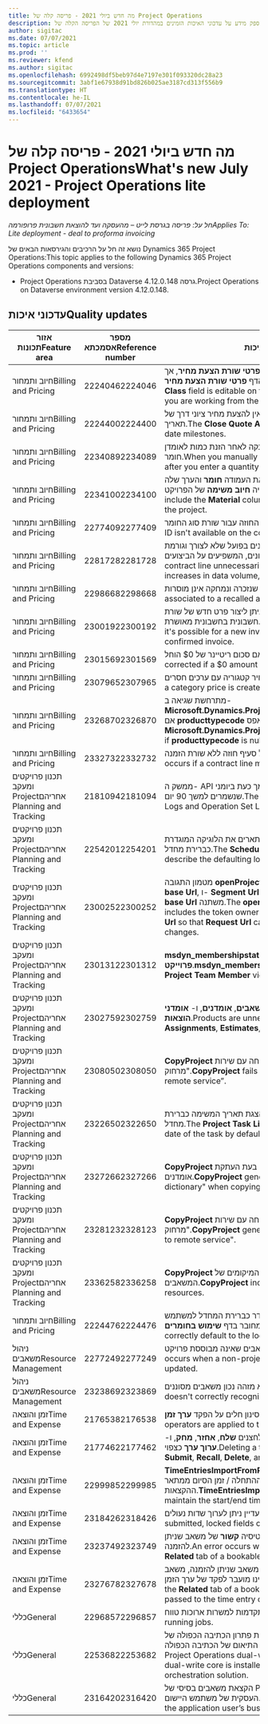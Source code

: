 ```yaml
---
title: מה חדש ביולי 2021 - פריסה קלה של Project Operations
description: נושא זה מספק מידע על עדכוני האיכות הזמינים במהדורת יולי 2021 של הפריסה הקלה של Project Operations.
author: sigitac
ms.date: 07/07/2021
ms.topic: article
ms.prod: ''
ms.reviewer: kfend
ms.author: sigitac
ms.openlocfilehash: 6992498df5beb97d4e7197e301f093320dc28a23
ms.sourcegitcommit: 3abf1e67938d91bd826b025ae3187cd313f556b9
ms.translationtype: HT
ms.contentlocale: he-IL
ms.lasthandoff: 07/07/2021
ms.locfileid: "6433654"
---
```

# <a name="whats-new-july-2021---project-operations-lite-deployment"></a><span data-ttu-id="f0261-103">מה חדש ביולי 2021 - פריסה קלה של Project Operations</span><span class="sxs-lookup"><span data-stu-id="f0261-103">What's new July 2021 - Project Operations lite deployment</span></span>

<span data-ttu-id="f0261-104">_חל על: פריסה בגרסת לייט – מהעסקה ועד להוצאת חשבונית פרופורמה_</span><span class="sxs-lookup"><span data-stu-id="f0261-104">_Applies To: Lite deployment - deal to proforma invoicing_</span></span>

<span data-ttu-id="f0261-105">נושא זה חל על הרכיבים והגירסאות הבאים של Dynamics 365 Project Operations:</span><span class="sxs-lookup"><span data-stu-id="f0261-105">This topic applies to the following Dynamics 365 Project Operations components and versions:</span></span>

  - <span data-ttu-id="f0261-106">Project Operations בסביבת Dataverse גרסה 4.12.0.148.</span><span class="sxs-lookup"><span data-stu-id="f0261-106">Project Operations on Dataverse environment version 4.12.0.148.</span></span>

## <a name="quality-updates"></a><span data-ttu-id="f0261-107">עדכוני איכות</span><span class="sxs-lookup"><span data-stu-id="f0261-107">Quality updates</span></span>
| <span data-ttu-id="f0261-108">**אזור תכונות**</span><span class="sxs-lookup"><span data-stu-id="f0261-108">**Feature area**</span></span>              | <span data-ttu-id="f0261-109">**מספר אסמכתא**</span><span class="sxs-lookup"><span data-stu-id="f0261-109">**Reference number**</span></span> | <span data-ttu-id="f0261-110">**עדכון איכות**</span><span class="sxs-lookup"><span data-stu-id="f0261-110">**Quality update**</span></span>                                                                                                                                                                                             |
|-------------------------------|----------------------|----------------------------------------------------------------------------------------------------------------------------------------------------------------------------------------------------------------|
| <span data-ttu-id="f0261-111">חיוב ותמחור</span><span class="sxs-lookup"><span data-stu-id="f0261-111">Billing and Pricing</span></span>           | <span data-ttu-id="f0261-112">2224046</span><span class="sxs-lookup"><span data-stu-id="f0261-112">2224046</span></span>              | <span data-ttu-id="f0261-113">השדה **מחלקת עסקה** ניתן לעריכה בכרטיסיה **פרטי שורת הצעת מחיר**, אך הוא נעול אם אתה עובד מהדף **פרטי שורת הצעת מחיר**.</span><span class="sxs-lookup"><span data-stu-id="f0261-113">The **Transaction Class** field is editable on the **Quote Line Details** tab, but is locked if you are working from the **Quote Line Details** page.</span></span>                                                                     |
| <span data-ttu-id="f0261-114">חיוב ותמחור</span><span class="sxs-lookup"><span data-stu-id="f0261-114">Billing and Pricing</span></span>           | <span data-ttu-id="f0261-115">2224400</span><span class="sxs-lookup"><span data-stu-id="f0261-115">2224400</span></span>              | <span data-ttu-id="f0261-116">הפעולה **סגור הצעת מחיר כזכייה** נכשלת כאשר אין להצעת מחיר ציוני דרך של תאריך.</span><span class="sxs-lookup"><span data-stu-id="f0261-116">The **Close Quote As Won** action fails when a quote has no date milestones.</span></span>                                                                                                                                    |
| <span data-ttu-id="f0261-117">חיוב ותמחור</span><span class="sxs-lookup"><span data-stu-id="f0261-117">Billing and Pricing</span></span>           | <span data-ttu-id="f0261-118">2234089</span><span class="sxs-lookup"><span data-stu-id="f0261-118">2234089</span></span>              | <span data-ttu-id="f0261-119">כאשר אתה מזין תיאור מוצר באופן ידני, הוא מתנקה לאחר הזנת כמות לאומדן חומר.</span><span class="sxs-lookup"><span data-stu-id="f0261-119">When you manually enter a product description, it's cleared after you enter a quantity for a material estimate.</span></span>                                                                                                                         |
| <span data-ttu-id="f0261-120">חיוב ותמחור</span><span class="sxs-lookup"><span data-stu-id="f0261-120">Billing and Pricing</span></span>           | <span data-ttu-id="f0261-121">2234100</span><span class="sxs-lookup"><span data-stu-id="f0261-121">2234100</span></span>              | <span data-ttu-id="f0261-122">הרשת **הגדרת חיוב משימות** אינה כוללת את העמודה **חומר** והערך שלה בכרטיסיה **חיוב משימה** של הפרויקט.</span><span class="sxs-lookup"><span data-stu-id="f0261-122">The **Task Billing Setup** grid doesn't include the **Material** column and it's value on the **Task Billing** tab of the project.</span></span>                                                                                                       |
| <span data-ttu-id="f0261-123">חיוב ותמחור</span><span class="sxs-lookup"><span data-stu-id="f0261-123">Billing and Pricing</span></span>           | <span data-ttu-id="f0261-124">2277409</span><span class="sxs-lookup"><span data-stu-id="f0261-124">2277409</span></span>              | <span data-ttu-id="f0261-125">מזהה המוצר אינו זמין בפרט סעיף החוזה עבור שורת סוג החומר.</span><span class="sxs-lookup"><span data-stu-id="f0261-125">The product ID isn't available on the contract line detail for a material type line.</span></span>                                                                                                                                        |
| <span data-ttu-id="f0261-126">חיוב ותמחור</span><span class="sxs-lookup"><span data-stu-id="f0261-126">Billing and Pricing</span></span>           | <span data-ttu-id="f0261-127">2281728</span><span class="sxs-lookup"><span data-stu-id="f0261-127">2281728</span></span>              | <span data-ttu-id="f0261-128">יצירת סעיף חוזה מעריכה מחדש את הנתונים בפועל שלא לצורך וגורמת לגידולים משמעותיים בנפח הנתונים, המשפיעים על הביצועים.</span><span class="sxs-lookup"><span data-stu-id="f0261-128">Creating a contract line unnecessarily reevaluates actuals causing significant increases in data volume, which impacts performance.</span></span>                                                                                |
| <span data-ttu-id="f0261-129">חיוב ותמחור</span><span class="sxs-lookup"><span data-stu-id="f0261-129">Billing and Pricing</span></span>           | <span data-ttu-id="f0261-130">2298668</span><span class="sxs-lookup"><span data-stu-id="f0261-130">2298668</span></span>              | <span data-ttu-id="f0261-131">שורות יומן המשויכות להוצאה שנזכרה ונמחקה אינן מוסרות.</span><span class="sxs-lookup"><span data-stu-id="f0261-131">Journal lines associated to a recalled and deleted expense aren't removed.</span></span>                                                                                                                                     |
| <span data-ttu-id="f0261-132">חיוב ותמחור</span><span class="sxs-lookup"><span data-stu-id="f0261-132">Billing and Pricing</span></span>           | <span data-ttu-id="f0261-133">2300192</span><span class="sxs-lookup"><span data-stu-id="f0261-133">2300192</span></span>              | <span data-ttu-id="f0261-134">כאשר כמה משתמשים עורכים חשבונית, ניתן ליצור פרט חדש של שורת חשבונית בחשבונית מאושרת.</span><span class="sxs-lookup"><span data-stu-id="f0261-134">When multiple users are editing an invoice, it's possible for a new invoice line detail to be created on a confirmed invoice.</span></span>                                                                                   |
| <span data-ttu-id="f0261-135">חיוב ותמחור</span><span class="sxs-lookup"><span data-stu-id="f0261-135">Billing and Pricing</span></span>           | <span data-ttu-id="f0261-136">2301569</span><span class="sxs-lookup"><span data-stu-id="f0261-136">2301569</span></span>              | <span data-ttu-id="f0261-137">לא ניתן לתקן חשבוניות אם סכום ריטיינר של \$0 הוחל.</span><span class="sxs-lookup"><span data-stu-id="f0261-137">Invoices can't be corrected if a \$0 amount retainer has been applied.</span></span>                                                                                                                                        |
| <span data-ttu-id="f0261-138">חיוב ותמחור</span><span class="sxs-lookup"><span data-stu-id="f0261-138">Billing and Pricing</span></span>           | <span data-ttu-id="f0261-139">2307965</span><span class="sxs-lookup"><span data-stu-id="f0261-139">2307965</span></span>              | <span data-ttu-id="f0261-140">שגיאה מתרחשת אם נוצר מחיר קטגוריה עם ערכים חסרים.</span><span class="sxs-lookup"><span data-stu-id="f0261-140">An error occurs if a category price is created with missing values.</span></span>                                                                                                                           |
| <span data-ttu-id="f0261-141">חיוב ותמחור</span><span class="sxs-lookup"><span data-stu-id="f0261-141">Billing and Pricing</span></span>           | <span data-ttu-id="f0261-142">2326870</span><span class="sxs-lookup"><span data-stu-id="f0261-142">2326870</span></span>              | <span data-ttu-id="f0261-143">מתרחשת שגיאה ב- **Microsoft.Dynamics.ProjectService.Plugins.PostInvoiceLineDelete** אם **producttypecode** הוא אפס.</span><span class="sxs-lookup"><span data-stu-id="f0261-143">An error occurs in **Microsoft.Dynamics.ProjectService.Plugins.PostInvoiceLineDelete** if **producttypecode** is null.</span></span>                                                                            |
| <span data-ttu-id="f0261-144">חיוב ותמחור</span><span class="sxs-lookup"><span data-stu-id="f0261-144">Billing and Pricing</span></span>           | <span data-ttu-id="f0261-145">2332732</span><span class="sxs-lookup"><span data-stu-id="f0261-145">2332732</span></span>              | <span data-ttu-id="f0261-146">מתרחשת שגיאה אם נוצר אבן דרך של סעיף חוזה ללא שורת הזמנה.</span><span class="sxs-lookup"><span data-stu-id="f0261-146">An error occurs if a contract line milestone is created without an order line.</span></span>                                                                                                                |
| <span data-ttu-id="f0261-147">‏‫תכנון פרויקטים ומעקב אחריהם</span><span class="sxs-lookup"><span data-stu-id="f0261-147">Project Planning and Tracking</span></span> | <span data-ttu-id="f0261-148">2181094</span><span class="sxs-lookup"><span data-stu-id="f0261-148">2181094</span></span>              | <span data-ttu-id="f0261-149">ממשק ה- API לתכנון פרויקטים תומך כעת ביומני PSS וביומני סט פעולות שנשמרים למשך 90 יום.</span><span class="sxs-lookup"><span data-stu-id="f0261-149">The Project Scheduling API now supports PSS Logs and Operation Set Logs which are stored for 90 days.</span></span>                                                                                                                  |
| <span data-ttu-id="f0261-150">‏‫תכנון פרויקטים ומעקב אחריהם</span><span class="sxs-lookup"><span data-stu-id="f0261-150">Project Planning and Tracking</span></span> | <span data-ttu-id="f0261-151">2254201</span><span class="sxs-lookup"><span data-stu-id="f0261-151">2254201</span></span>              | <span data-ttu-id="f0261-152">התווית **מצב לוח זמנים** מעודכנת בפרטים המתארים את הלוגיקה המוגדרת כברירת מחדל.</span><span class="sxs-lookup"><span data-stu-id="f0261-152">The **Schedule Mode** label is updated with details that describe the defaulting logic.</span></span>                                                                                                                                      |
| <span data-ttu-id="f0261-153">‏‫תכנון פרויקטים ומעקב אחריהם</span><span class="sxs-lookup"><span data-stu-id="f0261-153">Project Planning and Tracking</span></span> | <span data-ttu-id="f0261-154">2300252</span><span class="sxs-lookup"><span data-stu-id="f0261-154">2300252</span></span>              | <span data-ttu-id="f0261-155">מטמון התגובה **openProject** מעודכן וכולל את בעל האסימון במפתח המטמון, **base Url**, ו- **Segment Url** כך שתמיד ניתן ליצור שוב את **Request Url** אם **base Url** משתנה.</span><span class="sxs-lookup"><span data-stu-id="f0261-155">The **openProject** response cache is updated and includes the token owner in the cache key, **base Url**, and **Segment Url** so that **Request Url** can always be re-created if the **base Url** changes.</span></span> |
| <span data-ttu-id="f0261-156">‏‫תכנון פרויקטים ומעקב אחריהם</span><span class="sxs-lookup"><span data-stu-id="f0261-156">Project Planning and Tracking</span></span> | <span data-ttu-id="f0261-157">2301312</span><span class="sxs-lookup"><span data-stu-id="f0261-157">2301312</span></span>              | <span data-ttu-id="f0261-158">**msdyn_membershipstatus** הוסר מהתצוגה **חבר צוות פרוייקט‬**.</span><span class="sxs-lookup"><span data-stu-id="f0261-158">**msdyn_membershipstatus** has been removed from the **Project Team Member** view.</span></span>                                                                                                                                        |
| <span data-ttu-id="f0261-159">‏‫תכנון פרויקטים ומעקב אחריהם</span><span class="sxs-lookup"><span data-stu-id="f0261-159">Project Planning and Tracking</span></span> | <span data-ttu-id="f0261-160">2302759</span><span class="sxs-lookup"><span data-stu-id="f0261-160">2302759</span></span>              | <span data-ttu-id="f0261-161">מוצרים נאספים ללא צורך בכרטיסיות **הקצאות משאבים**, **אומדנים**, ו- **אומדני הוצאות**.</span><span class="sxs-lookup"><span data-stu-id="f0261-161">Products are unnecessarily fetched on the **Resource Assignments**, **Estimates**, and **Expense Estimates** tabs.</span></span>                                                                                                        |
| <span data-ttu-id="f0261-162">‏‫תכנון פרויקטים ומעקב אחריהם</span><span class="sxs-lookup"><span data-stu-id="f0261-162">Project Planning and Tracking</span></span> | <span data-ttu-id="f0261-163">2308050</span><span class="sxs-lookup"><span data-stu-id="f0261-163">2308050</span></span>              | <span data-ttu-id="f0261-164">**CopyProject** נכשל עם השגיאה, "כשל בקבלת אסימון לשיחה עם שירות מרחוק".</span><span class="sxs-lookup"><span data-stu-id="f0261-164">**CopyProject** fails with the error, “Failed to get token to talk to remote service”.</span></span>                                                                                                                           |
| <span data-ttu-id="f0261-165">‏‫תכנון פרויקטים ומעקב אחריהם</span><span class="sxs-lookup"><span data-stu-id="f0261-165">Project Planning and Tracking</span></span> | <span data-ttu-id="f0261-166">2322650</span><span class="sxs-lookup"><span data-stu-id="f0261-166">2322650</span></span>              | <span data-ttu-id="f0261-167">התצוגה **רשימת משימות פרוייקט** עודכנה להצגת תאריך המשימה כברירת מחדל.</span><span class="sxs-lookup"><span data-stu-id="f0261-167">The **Project Task List** view has been updated to display the date of the task by default.</span></span>                                                                                                            |
| <span data-ttu-id="f0261-168">‏‫תכנון פרויקטים ומעקב אחריהם</span><span class="sxs-lookup"><span data-stu-id="f0261-168">Project Planning and Tracking</span></span> | <span data-ttu-id="f0261-169">2327266</span><span class="sxs-lookup"><span data-stu-id="f0261-169">2327266</span></span>              | <span data-ttu-id="f0261-170">**CopyProject** מייצר את השגיאה "המפתח לא נמצא במילון" בעת העתקת אומדנים.</span><span class="sxs-lookup"><span data-stu-id="f0261-170">**CopyProject** generates the error, "Key not found in dictionary" when copying estimates.</span></span>                                                                                                      |
| <span data-ttu-id="f0261-171">‏‫תכנון פרויקטים ומעקב אחריהם</span><span class="sxs-lookup"><span data-stu-id="f0261-171">Project Planning and Tracking</span></span> | <span data-ttu-id="f0261-172">2328123</span><span class="sxs-lookup"><span data-stu-id="f0261-172">2328123</span></span>              | <span data-ttu-id="f0261-173">**CopyProject** יוצר את השגיאה, "כשל בקבלת אסימון לשיחה עם שירות מרחוק".</span><span class="sxs-lookup"><span data-stu-id="f0261-173">**CopyProject** generates the error, "Failed to get token to talk to remote service".</span></span>                                                                                                                          |
| <span data-ttu-id="f0261-174">‏‫תכנון פרויקטים ומעקב אחריהם</span><span class="sxs-lookup"><span data-stu-id="f0261-174">Project Planning and Tracking</span></span> | <span data-ttu-id="f0261-175">2336258</span><span class="sxs-lookup"><span data-stu-id="f0261-175">2336258</span></span>              | <span data-ttu-id="f0261-176">**CopyProject** מעתיק באופן שגוי את שמות המיקומים של המשאבים.</span><span class="sxs-lookup"><span data-stu-id="f0261-176">**CopyProject** incorrectly copies the position names of resources.</span></span>                                                                                                                                                 |
| <span data-ttu-id="f0261-177">חיוב ותמחור</span><span class="sxs-lookup"><span data-stu-id="f0261-177">Billing and Pricing</span></span>           | <span data-ttu-id="f0261-178">2224476</span><span class="sxs-lookup"><span data-stu-id="f0261-178">2224476</span></span>              | <span data-ttu-id="f0261-179">השדה **משאבים הניתנים להזמנה** אינו מוגדר כברירת המחדל למשתמש המחובר בדף **שימוש בחומרים**.</span><span class="sxs-lookup"><span data-stu-id="f0261-179">The **Bookable Resource** field doesn't correctly default to the logged in user on the **Material Usage** page.</span></span>                                                                                                            |
| <span data-ttu-id="f0261-180">ניהול משאבים</span><span class="sxs-lookup"><span data-stu-id="f0261-180">Resource Management</span></span>           | <span data-ttu-id="f0261-181">2277249</span><span class="sxs-lookup"><span data-stu-id="f0261-181">2277249</span></span>              | <span data-ttu-id="f0261-182">מתרחשת שגיאה בעת עדכון דרישת משאבים שאינה מבוססת פרויקט.</span><span class="sxs-lookup"><span data-stu-id="f0261-182">An error occurs when a non-project-based resource requirement is updated.</span></span>                                                                                                            |
| <span data-ttu-id="f0261-183">ניהול משאבים</span><span class="sxs-lookup"><span data-stu-id="f0261-183">Resource Management</span></span>           | <span data-ttu-id="f0261-184">2323869</span><span class="sxs-lookup"><span data-stu-id="f0261-184">2323869</span></span>              | <span data-ttu-id="f0261-185">ניצול המשאבים לא מזהה נכון משאבים מסוננים.</span><span class="sxs-lookup"><span data-stu-id="f0261-185">Resource utilization doesn't correctly recognize filtered resources.</span></span>                                                                                                                                             |
| <span data-ttu-id="f0261-186">זמן והוצאה</span><span class="sxs-lookup"><span data-stu-id="f0261-186">Time and Expense</span></span>              | <span data-ttu-id="f0261-187">2176538</span><span class="sxs-lookup"><span data-stu-id="f0261-187">2176538</span></span>              | <span data-ttu-id="f0261-188">אופרטורים שגויים של סינון חלים על הפקד **ערך זמן**.</span><span class="sxs-lookup"><span data-stu-id="f0261-188">Incorrect filter operators are applied to the **Time Entry** control.</span></span>                                                                                                                                                   |
| <span data-ttu-id="f0261-189">זמן והוצאה</span><span class="sxs-lookup"><span data-stu-id="f0261-189">Time and Expense</span></span>              | <span data-ttu-id="f0261-190">2177462</span><span class="sxs-lookup"><span data-stu-id="f0261-190">2177462</span></span>              | <span data-ttu-id="f0261-191">מחיקת ערך זמן ברשת אינה מעדכנת את מצב הלחצנים **שלח**, **אחזר**, **מחק**, ו- **ערוך ערך** כצפוי.</span><span class="sxs-lookup"><span data-stu-id="f0261-191">Deleting a time entry in the grid doesn't update the **Submit**, **Recall**, **Delete**, and **Edit Entry** button status as expected.</span></span>                                                                                        |
| <span data-ttu-id="f0261-192">זמן והוצאה</span><span class="sxs-lookup"><span data-stu-id="f0261-192">Time and Expense</span></span>              | <span data-ttu-id="f0261-193">2299985</span><span class="sxs-lookup"><span data-stu-id="f0261-193">2299985</span></span>              | <span data-ttu-id="f0261-194">**TimeEntriesImportFromResourceAssignment** אינו מקיים את זמן ההתחלה / זמן הסיום ממתאר ההקצאות.</span><span class="sxs-lookup"><span data-stu-id="f0261-194">**TimeEntriesImportFromResourceAssignment** doesn't maintain the start/end time from the assignment contours.</span></span>                                                                                                  |
| <span data-ttu-id="f0261-195">זמן והוצאה</span><span class="sxs-lookup"><span data-stu-id="f0261-195">Time and Expense</span></span>              | <span data-ttu-id="f0261-196">2318426</span><span class="sxs-lookup"><span data-stu-id="f0261-196">2318426</span></span>              | <span data-ttu-id="f0261-197">לאחר הגשת ערך זמן, עדיין ניתן לערוך שדות נעולים.</span><span class="sxs-lookup"><span data-stu-id="f0261-197">After a time entry is submitted, locked fields can still be edited.</span></span>                                                                                                                                   |
| <span data-ttu-id="f0261-198">זמן והוצאה</span><span class="sxs-lookup"><span data-stu-id="f0261-198">Time and Expense</span></span>              | <span data-ttu-id="f0261-199">2323749</span><span class="sxs-lookup"><span data-stu-id="f0261-199">2323749</span></span>              | <span data-ttu-id="f0261-200">מתרחשת שגיאה כאשר נוצרת הוצאה מהכרטיסיה **קשור** של משאב שניתן להזמנה.</span><span class="sxs-lookup"><span data-stu-id="f0261-200">An error occurs when an expense is created from the **Related** tab of a bookable resource.</span></span>                                                                                                      |
| <span data-ttu-id="f0261-201">זמן והוצאה</span><span class="sxs-lookup"><span data-stu-id="f0261-201">Time and Expense</span></span>              | <span data-ttu-id="f0261-202">2327678</span><span class="sxs-lookup"><span data-stu-id="f0261-202">2327678</span></span>              | <span data-ttu-id="f0261-203">כאשר אתה יוצר ערך זמן מהכרטיסיה **קשור** של משאב שניתן להזמנה, משאב האב אינו מועבר לפקד של ערך הזמן.</span><span class="sxs-lookup"><span data-stu-id="f0261-203">When you create a time entry from the **Related** tab of a bookable resource, the parent resource isn't passed to the time entry control.</span></span>                                                                            |
| <span data-ttu-id="f0261-204">כללי</span><span class="sxs-lookup"><span data-stu-id="f0261-204">General</span></span>                       | <span data-ttu-id="f0261-205">2296857</span><span class="sxs-lookup"><span data-stu-id="f0261-205">2296857</span></span>              | <span data-ttu-id="f0261-206">מעקב אחר התקדמות למשרות ארוכות טווח.</span><span class="sxs-lookup"><span data-stu-id="f0261-206">Progress tracking for long running jobs.</span></span>                                                                                                                                                                        |
| <span data-ttu-id="f0261-207">כללי</span><span class="sxs-lookup"><span data-stu-id="f0261-207">General</span></span>                       | <span data-ttu-id="f0261-208">2253682</span><span class="sxs-lookup"><span data-stu-id="f0261-208">2253682</span></span>              | <span data-ttu-id="f0261-209">אין להתקין את פתרון הכתיבה הכפולה של Project Operations כאשר ליבת כתיבה כפולה מותקנת בסביבה ללא פתרון התיאום של הכתיבה הכפולה.</span><span class="sxs-lookup"><span data-stu-id="f0261-209">The Project Operations dual-write solution shouldn't be installed when dual-write core is installed in an environment without the dual-write orchestration solution.</span></span>                                                |
| <span data-ttu-id="f0261-210">כללי</span><span class="sxs-lookup"><span data-stu-id="f0261-210">General</span></span>                       | <span data-ttu-id="f0261-211">2316420</span><span class="sxs-lookup"><span data-stu-id="f0261-211">2316420</span></span>              | <span data-ttu-id="f0261-212">הקצאת משאבים בסיסי של Project Service נכשלת אם משתנה היחידה העסקית של משתמש היישום.</span><span class="sxs-lookup"><span data-stu-id="f0261-212">Project service core provisioning fails if the application user’s business unit is changed.</span></span>                                                                                                                     |
